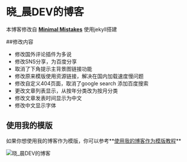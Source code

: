 # 晓_晨DEV的博客
本博客修改自
**[Minimal Mistakes](http://mmistakes.github.io/minimal-mistakes)** 使用jekyll搭建

##修改内容  
* 修改国外评论插件为多说  
* 修改SNS分享，为百度分享
* 取消了下角提示主背景图链接功能
* 修改原来模版使用资源链接，解决在国内加载速度慢问题
* 修改自定义404页面，取消了google search 添加百度搜索
* 更改文章列表显示，从按年分类改为按月分类
* 修改文章发表时间显示为中文 
* 修改中文显示字体

## 使用我的模版

如果你想使用我的博客作为模版，你可以参考**[使用我的博客作为模版教程](http://tanfujun.cc/%E4%BD%BF%E7%94%A8%E6%88%91%E7%9A%84%E6%A8%A1%E7%89%88%E6%95%99%E7%A8%8B/)**

![晓_晨DEV的博客](http://cctanfujun.github.io/images/blog.png)
